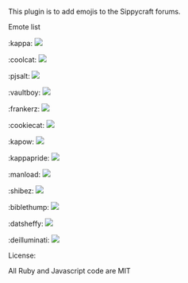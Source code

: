 This plugin is to add emojis to the Sippycraft forums.

Emote list

:kappa: <img src="https://static-cdn.jtvnw.net/emoticons/v1/25/1.0?v=0">

:coolcat: <img src="https://static-cdn.jtvnw.net/emoticons/v1/58127/1.0?v=0">

:pjsalt: <img src="https://static-cdn.jtvnw.net/emoticons/v1/36/1.0?v=0">

:vaultboy: <img src="https://static-cdn.jtvnw.net/emoticons/v1/54090/1.0?v=0">

:frankerz: <img src="https://static-cdn.jtvnw.net/emoticons/v1/65/1.0?v=0">

:cookiecat: <img src="http://forums.sippycraft.com/uploads/default/_emoji/cookiecat.png?v=0">

:kapow: <img src="https://static-cdn.jtvnw.net/emoticons/v1/9803/1.0?v=0">

:kappapride: <img src="https://static-cdn.jtvnw.net/emoticons/v1/55338/1.0?v=0">

:manload: <img src="http://i.imgur.com/BDyXZYZ.png?v=0">

:shibez: <img src="https://static-cdn.jtvnw.net/emoticons/v1/27903/1.0?v=0">

:biblethump: <img src="https://static-cdn.jtvnw.net/emoticons/v1/86/1.0?v=0">

:datsheffy: <img src="https://static-cdn.jtvnw.net/emoticons/v1/170/1.0?v=0">

:deilluminati: <img src="https://static-cdn.jtvnw.net/emoticons/v1/46248/1.0?v=0">

License:

All Ruby and Javascript code are MIT


